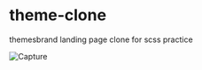 # theme-clone
themesbrand landing page clone for scss practice 

![Capture](https://user-images.githubusercontent.com/26835345/110768650-170aff00-8260-11eb-8bdf-3b3f26da0c20.JPG)
